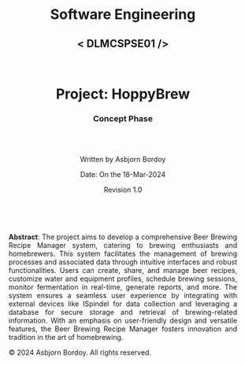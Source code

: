 <!DOCTYPE html>
<html lang="en">
<head>
    <meta charset="UTF-8">
    <meta name="viewport" content="width=device-width, initial-scale=1.0">
    <title>Software Engineering | &lt; DLMCSPSE01 /&gt; | Project: <strong>HoppyBrew</strong></title>
    <style>
        body {
            text-align: center;
        }
        section {
            max-width: 800px;
            margin: 0 auto;
            text-align: justify; /* Justify the text */
            padding: 0 20px;
        }
    </style>
</head>
<body>
    <h1>Software Engineering</h1>
    <h2>&lt; DLMCSPSE01 /&gt;</h2>
    <br>
    <h1>Project: <strong>HoppyBrew</strong></h1>
    <h3>Concept Phase</h3>
    <br>
    <br>
    <p>Written by Asbjorn Bordoy</p>
    <p>Date: On the 18-Mar-2024</p>
    <p>Revision 1.0</p>
    <br><br><br>
</body>
<footer>
    <section>
        <p><strong>Abstract</strong>: The project aims to develop a comprehensive Beer Brewing Recipe Manager system, catering to brewing enthusiasts and homebrewers. This system facilitates the management of brewing processes and associated data through intuitive interfaces and robust functionalities. Users can create, share, and manage beer recipes, customize water and equipment profiles, schedule brewing sessions, monitor fermentation in real-time, generate reports, and more. The system ensures a seamless user experience by integrating with external devices like ISpindel for data collection and leveraging a database for secure storage and retrieval of brewing-related information. With an emphasis on user-friendly design and versatile features, the Beer Brewing Recipe Manager fosters innovation and tradition in the art of homebrewing.</p>
        <p>© 2024 Asbjorn Bordoy. All rights reserved.</p>
    </section>
</html>

